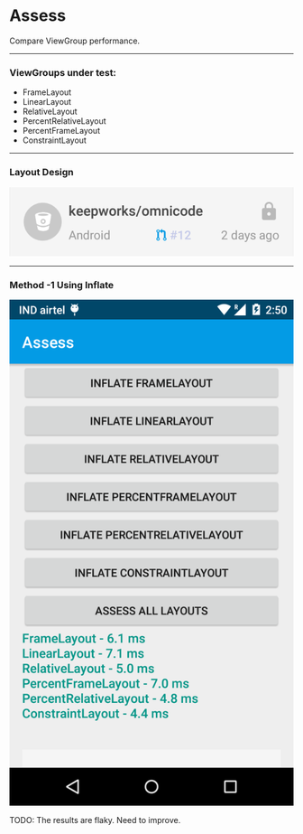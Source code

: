 # Assess

Compare ViewGroup performance. 

---

### ViewGroups under test:
* FrameLayout
* LinearLayout
* RelativeLayout
* PercentRelativeLayout
* PercentFrameLayout
* ConstraintLayout

---

### Layout Design
![Layout design](https://github.com/ravikumar-n/Assess/blob/master/ScreenShots/sample_layout_design.png)

---

### Method -1 Using Inflate
![Sample Output - Tested on Moto-G](https://github.com/ravikumar-n/Assess/blob/master/ScreenShots/test_result.png)

TODO: The results are flaky. Need to improve.

